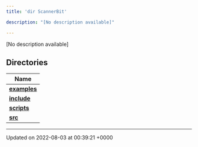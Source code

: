 ```yaml
---
title: 'dir ScannerBit'

description: "[No description available]"

---
```







[No description available]

## Directories

| Name           |
| -------------- |
| **[examples](/documentation/code/main/files/dir_bbbfd0702f0dc7aacadf18c210711818/#dir-examples)**  |
| **[include](/documentation/code/main/files/dir_05fbb9f424d9ed4288dc7709debd0ffd/#dir-include)**  |
| **[scripts](/documentation/code/main/files/dir_95fb20c9c5d248cde58c08d66c64d998/#dir-scripts)**  |
| **[src](/documentation/code/main/files/dir_7e7214566a1bf7120f8297a8773531b2/#dir-src)**  |






-------------------------------

Updated on 2022-08-03 at 00:39:21 +0000
